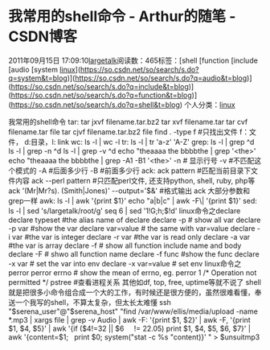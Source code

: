 # 我常用的shell命令 - Arthur的随笔 - CSDN博客
2011年09月15日 17:09:10[largetalk](https://me.csdn.net/largetalk)阅读数：465标签：[shell																[function																[include																[audio																[system																[linux](https://so.csdn.net/so/search/s.do?q=linux&t=blog)](https://so.csdn.net/so/search/s.do?q=system&t=blog)](https://so.csdn.net/so/search/s.do?q=audio&t=blog)](https://so.csdn.net/so/search/s.do?q=include&t=blog)](https://so.csdn.net/so/search/s.do?q=function&t=blog)](https://so.csdn.net/so/search/s.do?q=shell&t=blog)
个人分类：[linux](https://blog.csdn.net/largetalk/article/category/727912)
                
我常用的shell命令
tar:
tar jxvf filename.tar.bz2
tar xvf filename.tar
tar cvf filename.tar file
tar cjvf filename.tar.bz2 file
find . -type f #只找出文件 f：文件， d:目录，l: link
wc:
ls -l | wc -l
tr:
ls -l | tr 'a-z' 'A-Z'
grep:
ls -l | grep ^d
ls -l | grep -n ^d
ls -l | grep -v ^d
echo "theaaaa
the
bbbbthe | grep '\<the\>'
echo "theaaaa
the
bbbbthe | grep -A1 -B1 '\<the\>'
-n # 显示行号
-v #不匹配这个模式的
-A #后面多少行
-B #前面多少行
ack:
ack pattern #匹配当前目录下文件内容
ack --perl pattern #只匹配perl文件, 还支持python, shell, ruby, php等
ack '(Mr|Mr?s)\. (Smith|Jones)' --output='$&' #格式输出
ack 大部分参数和grep一样
awk:
ls -l | awk '{print $1}'
echo "a|b|c" | awk -F\| '{print $1}'
sed:
ls -l | sed 's/largetalk/root/g'
seq 6 | sed '1!G;h;$!d'
linux命令之declare
declare
typeset #the alias name of declare
declare -p # show all var
declare -p var #show the var
declare var=value # the same with var=value
declare -i var #the var is integer
declare -r var #the var is read only
declare -a var #the var is array
declare -f # show all function include name and body
declare -F # shwo all function name
declare -f func #show the func
declare -x var # set the var into env
declare -x var=value # set env
linux命令之perror
perror errno # show the mean of errno, eg. perror 1 /* Operation not permitted */
pstree #查看进程关系
其他如df, top, free, uptime等就不说了
shell就是把很多小命令组合成一个大的工作，有时候还是很方便的，虽然很难看懂，奉送一个我写的shell，不算太复杂，但太长太难懂
ssh "$serena_user"@"$serena_host" "find /var/www/ellis/media/upload -name \*.mp3 | xargs file | grep -v Audio | awk -F: '{print \$1, \$2}' | awk -F, '{print \$1, \$4, \$5}' | awk '{if (\$4!=32 || \$6     != 22.05) print \$1, \$4, \$5, \$6, \$7}' | awk '{content=\$1;
   print \$0; system(\"stat -c %s \"content)}' " > $unsuitmp3
            
